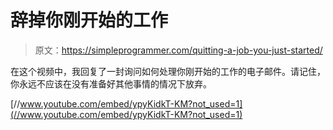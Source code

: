 # 辞掉你刚开始的工作

> 原文：<https://simpleprogrammer.com/quitting-a-job-you-just-started/>

在这个视频中，我回复了一封询问如何处理你刚开始的工作的电子邮件。请记住，你永远不应该在没有准备好其他事情的情况下放弃。

[//www.youtube.com/embed/ypyKidkT-KM?not_used=1](//www.youtube.com/embed/ypyKidkT-KM?not_used=1)
